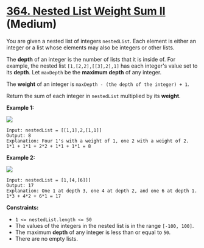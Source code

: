 # [364. Nested List Weight Sum II][link] (Medium)

[link]: https://leetcode.com/problems/nested-list-weight-sum-ii/

You are given a nested list of integers `nestedList`. Each element is either an integer or a list
whose elements may also be integers or other lists.

The **depth** of an integer is the number of lists that it is inside of. For example, the nested
list `[1,[2,2],[[3],2],1]` has each integer's value set to its **depth**. Let `maxDepth` be the
**maximum depth** of any integer.

The **weight** of an integer is `maxDepth - (the depth of the integer) + 1`.

Return the sum of each integer in  `nestedList` multiplied by its **weight**.

**Example 1:**

![](https://assets.leetcode.com/uploads/2021/03/27/nestedlistweightsumiiex1.png)

```
Input: nestedList = [[1,1],2,[1,1]]
Output: 8
Explanation: Four 1's with a weight of 1, one 2 with a weight of 2.
1*1 + 1*1 + 2*2 + 1*1 + 1*1 = 8
```

**Example 2:**

![](https://assets.leetcode.com/uploads/2021/03/27/nestedlistweightsumiiex2.png)

```
Input: nestedList = [1,[4,[6]]]
Output: 17
Explanation: One 1 at depth 3, one 4 at depth 2, and one 6 at depth 1.
1*3 + 4*2 + 6*1 = 17
```

**Constraints:**

- `1 <= nestedList.length <= 50`
- The values of the integers in the nested list is in the range `[-100, 100]`.
- The maximum **depth** of any integer is less than or equal to `50`.
- There are no empty lists.
